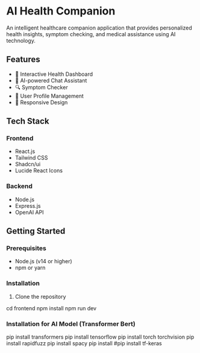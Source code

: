# AI Health Companion

An intelligent healthcare companion application that provides personalized health insights, symptom checking, and medical assistance using AI technology.

## Features

- 🏥 Interactive Health Dashboard
- 🤖 AI-powered Chat Assistant
- 🔍 Symptom Checker
- 👤 User Profile Management
- 📱 Responsive Design

## Tech Stack

### Frontend

- React.js
- Tailwind CSS
- Shadcn/ui
- Lucide React Icons

### Backend

- Node.js
- Express.js
- OpenAI API

## Getting Started

### Prerequisites

- Node.js (v14 or higher)
- npm or yarn

### Installation

1. Clone the repository

cd frontend
npm install
npm run dev

### Installation for AI Model (Transformer Bert)
pip install transformers
pip install tensorflow
pip install torch torchvision
pip install rapidfuzz
pip install spacy
pip install 
#pip install tf-keras